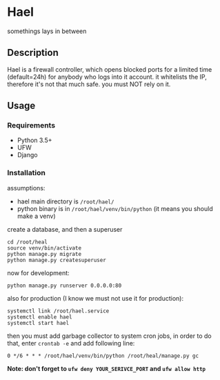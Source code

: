 # Hael
somethings lays in between

## Description
Hael is a firewall controller, which opens blocked ports for a limited time (default=24h) for anybody who logs into it account.
it whitelists the IP, therefore it's not that much safe. you must NOT rely on it.

## Usage

### Requirements

* Python 3.5+
* UFW
* Django

### Installation

assumptions:
* hael main directory is `/root/hael/`
* python binary is in `/root/hael/venv/bin/python` (it means you should make a venv)

create a database, and then a superuser
```
cd /root/heal
source venv/bin/activate
python manage.py migrate
python manage.py createsuperuser
```

now for development:
```
python manage.py runserver 0.0.0.0:80
```

also for production (I know we must not use it for production):
```
systemctl link /root/hael.service
systemctl enable hael
systemctl start hael
```

then you must add garbage collector to system cron jobs, in order to do that, enter `crontab -e` and add following line:
```
0 */6 * * * /root/hael/venv/bin/python /root/heal/manage.py gc
```


**Note: don't forget to `ufw deny YOUR_SERIVCE_PORT` and `ufw allow http`**
